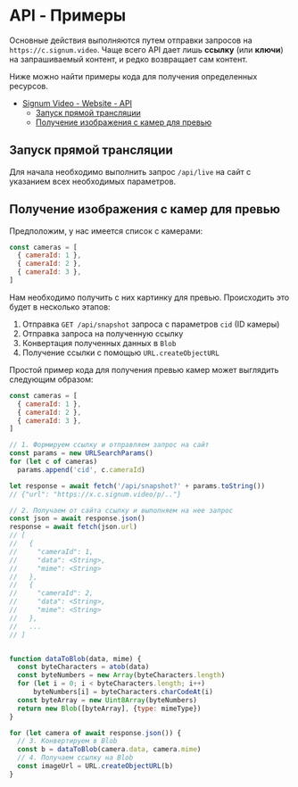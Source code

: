 # API - Примеры

Основные действия выполняются путем отправки запросов
на `https://c.signum.video`. Чаще всего API дает лишь **ссылку** (или **ключи**) на
запрашиваемый контент, и редко возвращает сам контент.

Ниже можно найти примеры кода для получения определенных ресурсов.
- [Signum Video - Website - API](#signum-video---website---api)
  - [Запуск прямой трансляции](#запуск-прямой-трансляции)
  - [Получение изображения с камер для превью](#получение-изображения-с-камер-для-превью)

## Запуск прямой трансляции
Для начала необходимо выполнить запрос `/api/live` на сайт с указанием всех необходимых
параметров.

## Получение изображения с камер для превью
Предположим, у нас имеется список с камерами:
```js
const cameras = [
  { cameraId: 1 },
  { cameraId: 2 },
  { cameraId: 3 },
]
```
Нам необходимо получить с них картинку для превью.
Происходить это будет в несколько этапов:
1) Отправка `GET /api/snapshot` запроса с параметров `cid` (ID камеры)
2) Отправка запроса на полученную ссылку
3) Конвертация полученных данных в `Blob`
4) Получение ссылки с помощью `URL.createObjectURL`

Простой пример кода для получения превью камер может выглядить следующим образом:
```js
const cameras = [
  { cameraId: 1 },
  { cameraId: 2 },
  { cameraId: 3 },
]

// 1. Формируем ссылку и отправляем запрос на сайт
const params = new URLSearchParams()
for (let c of cameras)
  params.append('cid', c.cameraId)

let response = await fetch('/api/snapshot?' + params.toString())
// {"url": "https://x.c.signum.video/p/.."}

// 2. Получаем от сайта ссылку и выполняем на нее запрос
const json = await response.json()
response = await fetch(json.url)
// [
//   {
//     "cameraId": 1,
//     "data": <String>,
//     "mime": <String> 
//   },
//   {
//     "cameraId": 2,
//     "data": <String>,
//     "mime": <String> 
//   },
//   ...
// ]


function dataToBlob(data, mime) {
  const byteCharacters = atob(data)
  const byteNumbers = new Array(byteCharacters.length)
  for (let i = 0; i < byteCharacters.length; i++)
      byteNumbers[i] = byteCharacters.charCodeAt(i)
  const byteArray = new Uint8Array(byteNumbers)
  return new Blob([byteArray], {type: mimeType})
}

for (let camera of await response.json()) {
  // 3. Конвертируем в Blob
  const b = dataToBlob(camera.data, camera.mime)
  // 4. Получаем ссылку на Blob
  const imageUrl = URL.createObjectURL(b) 
}
```